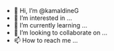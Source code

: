 - 👋 Hi, I’m @kamaldineG
- 👀 I’m interested in ...
- 🌱 I’m currently learning ...
- 💞️ I’m looking to collaborate on ...
- 📫 How to reach me ...

<!---
kamaldineG/kamaldineG is a ✨ special ✨ repository because its `README.md` (this file) appears on your GitHub profile.
You can click the Preview link to take a look at your changes.
--->
